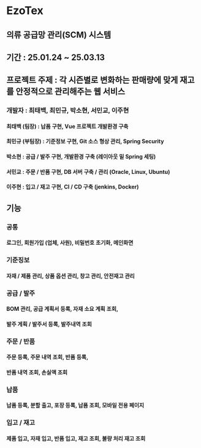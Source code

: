 # EzoTex
## 의류 공급망 관리(SCM) 시스템

## 기간 : 25.01.24 ~ 25.03.13

## 프로젝트 주제 : 각 시즌별로 변화하는 판매량에 맞게 재고를 안정적으로 관리해주는 웹 서비스

### 개발자 : 최태백, 최민규, 박소현, 서민교, 이주현
#### 최태백 (팀장) : 납품 구현, Vue 프로젝트 개발환경 구축
#### 최민규 (부팀장) : 기준정보 구현, Git 소스 형상 관리, Spring Security
#### 박소현 : 공급 / 발주 구현, 개발환경 구축 (레이아웃 밑 Spring 세팅)
#### 서민교 : 주문 / 반품 구현, DB 서버 구축 / 관리 (Oracle, Linux, Ubuntu)
#### 이주현 : 입고 / 재고 구현, CI / CD 구축 (jenkins, Docker)

## 기능
### 공통
#### 로그인, 회원가입 (업체, 사원), 비밀번호 초기화, 메인화면
### 기준징보
#### 자재 / 제품 관리, 상품 옵션 관리, 창고 관리, 안전재고 관리
### 공급 / 발주
#### BOM 관리, 공급 계획서 등록, 자재 소요 계획 조회, 
#### 발주 게획 / 발주서 등록, 발주내역 조회
### 주문 / 반품
#### 주문 등록, 주문 내역 조회, 반품 등록, 
#### 반품 내역 조회, 손실액 조회
### 납품
#### 납품 등록, 분할 출고, 포장 등록, 납품 조회, 모바일 전용 페이지
### 입고 / 재고
#### 제품 입고, 자재 입고, 반품 입고, 재고 조회, 불량 처리 재고 조회

